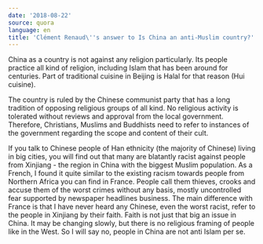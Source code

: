 ```yaml
---
date: '2018-08-22'
source: quora
language: en
title: 'Clément Renaud\''s answer to Is China an anti-Muslim country?'
---
```


China as a country is not against any religion particularly. Its people
practice all kind of religion, including Islam that has been around for
centuries. Part of traditional cuisine in Beijing is Halal for that
reason (Hui cuisine).

The country is ruled by the Chinese communist party that has a long
tradition of opposing religious groups of all kind. No religious
activity is tolerated without reviews and approval from the local
government. Therefore, Christians, Muslims and Buddhists need to refer
to instances of the government regarding the scope and content of their
cult.

If you talk to Chinese people of Han ethnicity (the majority of Chinese)
living in big cities, you will find out that many are blatantly racist
against people from Xinjiang - the region in China with the biggest
Muslim population. As a French, I found it quite similar to the existing
racism towards people from Northern Africa you can find in France.
People call them thieves, crooks and accuse them of the worst crimes
without any basis, mostly uncontrolled fear supported by newspaper
headlines business. The main difference with France is that I have never
heard any Chinese, even the worst racist, refer to the people in
Xinjiang by their faith. Faith is not just that big an issue in China.
It may be changing slowly, but there is no religious framing of people
like in the West. So I will say no, people in China are not anti Islam
per se.
